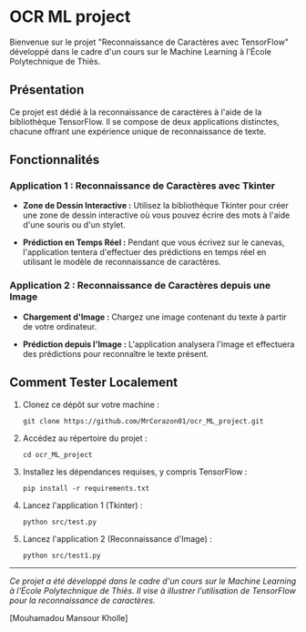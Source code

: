# OCR ML project

Bienvenue sur le projet "Reconnaissance de Caractères avec TensorFlow" développé dans le cadre d'un cours sur le Machine Learning à l'École Polytechnique de Thiès.

## Présentation

Ce projet est dédié à la reconnaissance de caractères à l'aide de la bibliothèque TensorFlow. Il se compose de deux applications distinctes, chacune offrant une expérience unique de reconnaissance de texte.

## Fonctionnalités

### Application 1 : Reconnaissance de Caractères avec Tkinter

- **Zone de Dessin Interactive :** Utilisez la bibliothèque Tkinter pour créer une zone de dessin interactive où vous pouvez écrire des mots à l'aide d'une souris ou d'un stylet.

- **Prédiction en Temps Réel :** Pendant que vous écrivez sur le canevas, l'application tentera d'effectuer des prédictions en temps réel en utilisant le modèle de reconnaissance de caractères.

### Application 2 : Reconnaissance de Caractères depuis une Image

- **Chargement d'Image :** Chargez une image contenant du texte à partir de votre ordinateur.

- **Prédiction depuis l'Image :** L'application analysera l'image et effectuera des prédictions pour reconnaître le texte présent.

## Comment Tester Localement

1. Clonez ce dépôt sur votre machine :

   ```
   git clone https://github.com/MrCorazon01/ocr_ML_project.git
   ```

2. Accédez au répertoire du projet :

   ```
   cd ocr_ML_project
   ```

3. Installez les dépendances requises, y compris TensorFlow :

   ```
   pip install -r requirements.txt
   ```

4. Lancez l'application 1 (Tkinter) :

   ```
   python src/test.py
   ```

5. Lancez l'application 2 (Reconnaissance d'Image) :

   ```
   python src/test1.py
   ```


---

*Ce projet a été développé dans le cadre d'un cours sur le Machine Learning à l'École Polytechnique de Thiès. Il vise à illustrer l'utilisation de TensorFlow pour la reconnaissance de caractères.*

[Mouhamadou Mansour Kholle]
